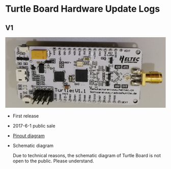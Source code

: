 # Turtle Board  Hardware Update Logs

## V1

![](img/hardware_update_log/01.png)

- First release
- 2017-6-1 public sale

- [Pinout diagram](https://docs.heltec.cn/download/Turtle_Board.pdf)

- Schematic diagram

  Due to technical reasons, the schematic diagram of Turtle Board is not open to the public. Please understand.
  
  

